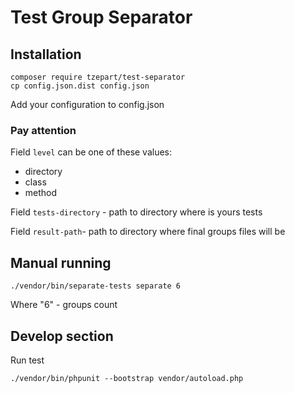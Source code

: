 # Test Group Separator

## Installation

```
composer require tzepart/test-separator
cp config.json.dist config.json
```

Add your configuration to config.json

### Pay attention
Field `level` can be one of these values:
* directory
* class
* method

Field `tests-directory` - path to directory where is yours tests

Field `result-path`- path to directory where final groups files will be

## Manual running
```
./vendor/bin/separate-tests separate 6
```

Where "6" - groups count

## Develop section
Run test
```
./vendor/bin/phpunit --bootstrap vendor/autoload.php
``` 
